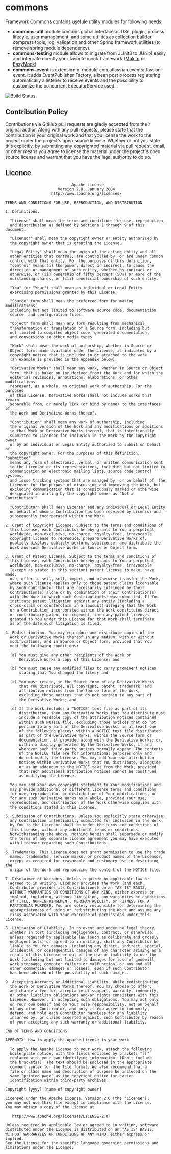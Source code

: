 commons
=======

Framework Commons contains usefule utility modules for following needs:
* **commons-util** module contains global interface as I18n, plugin, process lifecyle, user management, and some utilities as collection builder, compress tools, log, validation and other Spring framework utilities (to remove spring module dependency).
* **commons-testing** module allows to migrate from JUnit3 to JUnit4 easily and integrate directly your favorite mock framework ([Mokito](https://code.google.com/p/mockito/) or [EasyMock](http://easymock.org))
*  **commons-event** is extension of module com.atlassian.event:atlassian-event. it adds EventPublisher Factory, a bean post process registering automatically a listener to receive events and the possibility to customize the concurrent ExecutorService used.


[![Build Status](https://travis-ci.org/devacfr/commons.png)](https://travis-ci.org/devacfr/commons)


## Contribution Policy

Contributions via GitHub pull requests are gladly accepted from their original author.
Along with any pull requests, please state that the contribution is your original work and 
that you license the work to the project under the project's open source license.
Whether or not you state this explicitly, by submitting any copyrighted material via pull request, 
email, or other means you agree to license the material under the project's open source license and 
warrant that you have the legal authority to do so.

## Licence


                                 Apache License
                           Version 2.0, January 2004
                        http://www.apache.org/licenses/
  
	TERMS AND CONDITIONS FOR USE, REPRODUCTION, AND DISTRIBUTION
	
	1. Definitions.
	
	  "License" shall mean the terms and conditions for use, reproduction,
	  and distribution as defined by Sections 1 through 9 of this document.
	
	  "Licensor" shall mean the copyright owner or entity authorized by
	  the copyright owner that is granting the License.
	
	  "Legal Entity" shall mean the union of the acting entity and all
	  other entities that control, are controlled by, or are under common
	  control with that entity. For the purposes of this definition,
	  "control" means (i) the power, direct or indirect, to cause the
	  direction or management of such entity, whether by contract or
	  otherwise, or (ii) ownership of fifty percent (50%) or more of the
	  outstanding shares, or (iii) beneficial ownership of such entity.
	
	  "You" (or "Your") shall mean an individual or Legal Entity
	  exercising permissions granted by this License.
	
	  "Source" form shall mean the preferred form for making modifications,
	  including but not limited to software source code, documentation
	  source, and configuration files.
	
	  "Object" form shall mean any form resulting from mechanical
	  transformation or translation of a Source form, including but
	  not limited to compiled object code, generated documentation,
	  and conversions to other media types.
	
	  "Work" shall mean the work of authorship, whether in Source or
	  Object form, made available under the License, as indicated by a
	  copyright notice that is included in or attached to the work
	  (an example is provided in the Appendix below).
	
	  "Derivative Works" shall mean any work, whether in Source or Object
	  form, that is based on (or derived from) the Work and for which the
	  editorial revisions, annotations, elaborations, or other modifications
	  represent, as a whole, an original work of authorship. For the purposes
	  of this License, Derivative Works shall not include works that remain
	  separable from, or merely link (or bind by name) to the interfaces of,
	  the Work and Derivative Works thereof.
	
	  "Contribution" shall mean any work of authorship, including
	  the original version of the Work and any modifications or additions
	  to that Work or Derivative Works thereof, that is intentionally
	  submitted to Licensor for inclusion in the Work by the copyright owner
	  or by an individual or Legal Entity authorized to submit on behalf of
	  the copyright owner. For the purposes of this definition, "submitted"
	  means any form of electronic, verbal, or written communication sent
	  to the Licensor or its representatives, including but not limited to
	  communication on electronic mailing lists, source code control systems,
	  and issue tracking systems that are managed by, or on behalf of, the
	  Licensor for the purpose of discussing and improving the Work, but
	  excluding communication that is conspicuously marked or otherwise
	  designated in writing by the copyright owner as "Not a Contribution."
	
	  "Contributor" shall mean Licensor and any individual or Legal Entity
	  on behalf of whom a Contribution has been received by Licensor and
	  subsequently incorporated within the Work.
	
	2. Grant of Copyright License. Subject to the terms and conditions of
	  this License, each Contributor hereby grants to You a perpetual,
	  worldwide, non-exclusive, no-charge, royalty-free, irrevocable
	  copyright license to reproduce, prepare Derivative Works of,
	  publicly display, publicly perform, sublicense, and distribute the
	  Work and such Derivative Works in Source or Object form.
	
	3. Grant of Patent License. Subject to the terms and conditions of
	  this License, each Contributor hereby grants to You a perpetual,
	  worldwide, non-exclusive, no-charge, royalty-free, irrevocable
	  (except as stated in this section) patent license to make, have made,
	  use, offer to sell, sell, import, and otherwise transfer the Work,
	  where such license applies only to those patent claims licensable
	  by such Contributor that are necessarily infringed by their
	  Contribution(s) alone or by combination of their Contribution(s)
	  with the Work to which such Contribution(s) was submitted. If You
	  institute patent litigation against any entity (including a
	  cross-claim or counterclaim in a lawsuit) alleging that the Work
	  or a Contribution incorporated within the Work constitutes direct
	  or contributory patent infringement, then any patent licenses
	  granted to You under this License for that Work shall terminate
	  as of the date such litigation is filed.
	
	4. Redistribution. You may reproduce and distribute copies of the
	  Work or Derivative Works thereof in any medium, with or without
	  modifications, and in Source or Object form, provided that You
	  meet the following conditions:
	
	  (a) You must give any other recipients of the Work or
	      Derivative Works a copy of this License; and
	
	  (b) You must cause any modified files to carry prominent notices
	      stating that You changed the files; and
	
	  (c) You must retain, in the Source form of any Derivative Works
	      that You distribute, all copyright, patent, trademark, and
	      attribution notices from the Source form of the Work,
	      excluding those notices that do not pertain to any part of
	      the Derivative Works; and
	
	  (d) If the Work includes a "NOTICE" text file as part of its
	      distribution, then any Derivative Works that You distribute must
	      include a readable copy of the attribution notices contained
	      within such NOTICE file, excluding those notices that do not
	      pertain to any part of the Derivative Works, in at least one
	      of the following places: within a NOTICE text file distributed
	      as part of the Derivative Works; within the Source form or
	      documentation, if provided along with the Derivative Works; or,
	      within a display generated by the Derivative Works, if and
	      wherever such third-party notices normally appear. The contents
	      of the NOTICE file are for informational purposes only and
	      do not modify the License. You may add Your own attribution
	      notices within Derivative Works that You distribute, alongside
	      or as an addendum to the NOTICE text from the Work, provided
	      that such additional attribution notices cannot be construed
	      as modifying the License.
	
	  You may add Your own copyright statement to Your modifications and
	  may provide additional or different license terms and conditions
	  for use, reproduction, or distribution of Your modifications, or
	  for any such Derivative Works as a whole, provided Your use,
	  reproduction, and distribution of the Work otherwise complies with
	  the conditions stated in this License.
	
	5. Submission of Contributions. Unless You explicitly state otherwise,
	  any Contribution intentionally submitted for inclusion in the Work
	  by You to the Licensor shall be under the terms and conditions of
	  this License, without any additional terms or conditions.
	  Notwithstanding the above, nothing herein shall supersede or modify
	  the terms of any separate license agreement you may have executed
	  with Licensor regarding such Contributions.
	
	6. Trademarks. This License does not grant permission to use the trade
	  names, trademarks, service marks, or product names of the Licensor,
	  except as required for reasonable and customary use in describing the
	  origin of the Work and reproducing the content of the NOTICE file.
	
	7. Disclaimer of Warranty. Unless required by applicable law or
	  agreed to in writing, Licensor provides the Work (and each
	  Contributor provides its Contributions) on an "AS IS" BASIS,
	  WITHOUT WARRANTIES OR CONDITIONS OF ANY KIND, either express or
	  implied, including, without limitation, any warranties or conditions
	  of TITLE, NON-INFRINGEMENT, MERCHANTABILITY, or FITNESS FOR A
	  PARTICULAR PURPOSE. You are solely responsible for determining the
	  appropriateness of using or redistributing the Work and assume any
	  risks associated with Your exercise of permissions under this License.
	
	8. Limitation of Liability. In no event and under no legal theory,
	  whether in tort (including negligence), contract, or otherwise,
	  unless required by applicable law (such as deliberate and grossly
	  negligent acts) or agreed to in writing, shall any Contributor be
	  liable to You for damages, including any direct, indirect, special,
	  incidental, or consequential damages of any character arising as a
	  result of this License or out of the use or inability to use the
	  Work (including but not limited to damages for loss of goodwill,
	  work stoppage, computer failure or malfunction, or any and all
	  other commercial damages or losses), even if such Contributor
	  has been advised of the possibility of such damages.
	
	9. Accepting Warranty or Additional Liability. While redistributing
	  the Work or Derivative Works thereof, You may choose to offer,
	  and charge a fee for, acceptance of support, warranty, indemnity,
	  or other liability obligations and/or rights consistent with this
	  License. However, in accepting such obligations, You may act only
	  on Your own behalf and on Your sole responsibility, not on behalf
	  of any other Contributor, and only if You agree to indemnify,
	  defend, and hold each Contributor harmless for any liability
	  incurred by, or claims asserted against, such Contributor by reason
	  of your accepting any such warranty or additional liability.
	
	END OF TERMS AND CONDITIONS
	
	APPENDIX: How to apply the Apache License to your work.
	
	  To apply the Apache License to your work, attach the following
	  boilerplate notice, with the fields enclosed by brackets "[]"
	  replaced with your own identifying information. (Don't include
	  the brackets!)  The text should be enclosed in the appropriate
	  comment syntax for the file format. We also recommend that a
	  file or class name and description of purpose be included on the
	  same "printed page" as the copyright notice for easier
	  identification within third-party archives.
	
	Copyright [yyyy] [name of copyright owner]
	
	Licensed under the Apache License, Version 2.0 (the "License");
	you may not use this file except in compliance with the License.
	You may obtain a copy of the License at
	
	   http://www.apache.org/licenses/LICENSE-2.0
	
	Unless required by applicable law or agreed to in writing, software
	distributed under the License is distributed on an "AS IS" BASIS,
	WITHOUT WARRANTIES OR CONDITIONS OF ANY KIND, either express or implied.
	See the License for the specific language governing permissions and
	limitations under the License.
